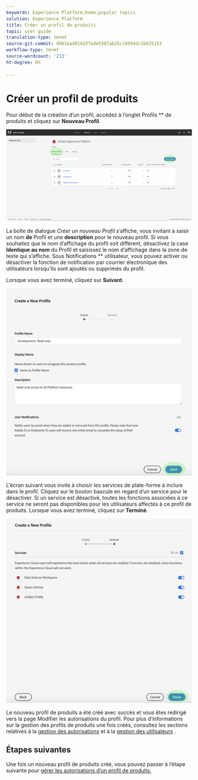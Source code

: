 ```yaml
---
keywords: Experience Platform;home;popular topics
solution: Experience Platform
title: Créer un profil de produits
topic: user guide
translation-type: tm+mt
source-git-commit: d961bad816d37ade5367ab25c19594dc1b625153
workflow-type: tm+mt
source-wordcount: '213'
ht-degree: 0%

---
```



# Créer un profil de produits

Pour début de la création d’un profil, accédez à l’onglet Profils ** de produits et cliquez sur **Nouveau Profil**.

![bouton nouveau-profil](../images/new-profile-button.png)

La boîte de dialogue _Créer un nouveau Profil_ s’affiche, vous invitant à saisir un nom **de** Profil et une **description** pour le nouveau profil. Si vous souhaitez que le nom d’affichage du profil soit différent, désactivez la case **Identique au nom** du Profil et saisissez le nom d’affichage dans la zone de texte qui s’affiche. Sous Notifications ** utilisateur, vous pouvez activer ou désactiver la fonction de notification par courrier électronique des utilisateurs lorsqu’ils sont ajoutés ou supprimés du profil.

Lorsque vous avez terminé, cliquez sur **Suivant**.

![nouveau-profil-détails](../images/new-profile-details.png)

L’écran suivant vous invite à choisir les services de plate-forme à inclure dans le profil. Cliquez sur le bouton bascule en regard d’un service pour le désactiver. Si un service est désactivé, toutes les fonctions associées à ce service ne seront pas disponibles pour les utilisateurs affectés à ce profil de produits. Lorsque vous avez terminé, cliquez sur **Terminé**.

![nouveaux profils-services](../images/new-profile-services.png)

Le nouveau profil de produits a été créé avec succès et vous êtes redirigé vers la page [](#edit-permissions)Modifier les autorisations du profil. Pour plus d’informations sur la gestion des profils de produits une fois créés, consultez les sections relatives à la [gestion des autorisations](#manage-permissions-for-a-product-profile) et à la [gestion des utilisateurs](#manage-users-for-a-product-profile) .

## Étapes suivantes

Une fois un nouveau profil de produits créé, vous pouvez passer à l’étape suivante pour [gérer les autorisations d’un profil de produits.](permissions.md)